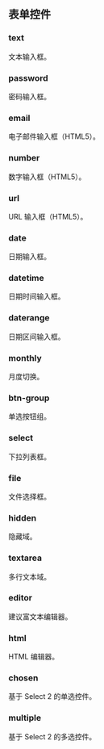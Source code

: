 ## 表单控件

### text

文本输入框。

### password

密码输入框。

### email

电子邮件输入框（HTML5）。

### number

数字输入框（HTML5）。

### url

URL 输入框（HTML5）。

### date

日期输入框。

### datetime

日期时间输入框。

### daterange

日期区间输入框。

### monthly

月度切换。

### btn-group

单选按钮组。

### select

下拉列表框。

### file

文件选择框。

### hidden

隐藏域。

### textarea

多行文本域。

### editor

建议富文本编辑器。

### html

HTML 编辑器。

### chosen

基于 Select 2 的单选控件。

### multiple

基于 Select 2 的多选控件。